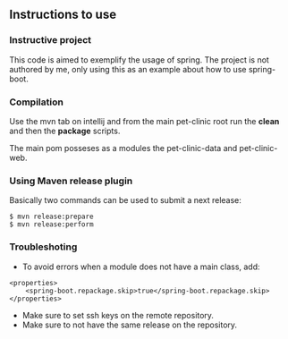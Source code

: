 ## Instructions to use

### Instructive project 
This code is aimed to exemplify the usage of spring.
The project is not authored by me, only using this as an example
about how to use spring-boot.

### Compilation
Use the mvn tab on intellij and from the main pet-clinic root run
the **clean** and then the **package** scripts.

The main pom posseses as a modules the pet-clinic-data and pet-clinic-web.

### Using Maven release plugin
Basically two commands can be used to submit a next release:
```shell script
$ mvn release:prepare
$ mvn release:perform
```

### Troubleshoting
* To avoid errors when a module does not have a main class, add:
```shell script
<properties>
    <spring-boot.repackage.skip>true</spring-boot.repackage.skip>
</properties>
```
* Make sure to set ssh keys on the remote repository.
* Make sure to not have the same release on the repository.

